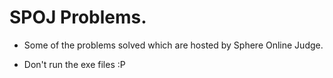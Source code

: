 # SPOJ Problems.

* Some of the problems solved which are hosted by Sphere Online Judge.

* Don't run the exe files :P


